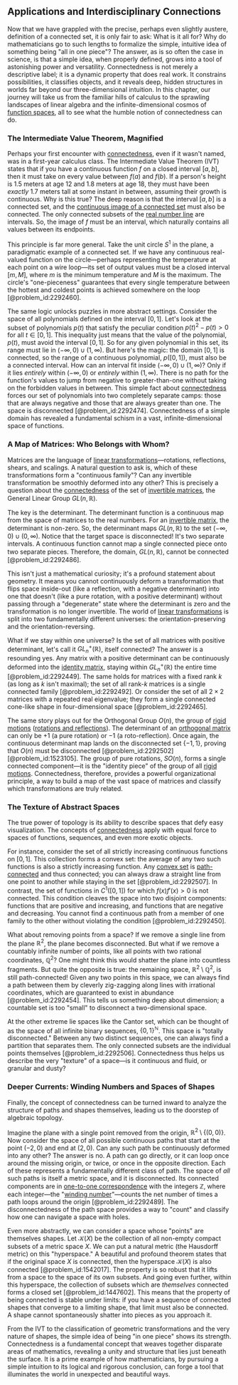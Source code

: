 ## Applications and Interdisciplinary Connections

Now that we have grappled with the precise, perhaps even slightly austere, definition of a connected set, it is only fair to ask: What is it all for? Why do mathematicians go to such lengths to formalize the simple, intuitive idea of something being "all in one piece"? The answer, as is so often the case in science, is that a simple idea, when properly defined, grows into a tool of astonishing power and versatility. Connectedness is not merely a descriptive label; it is a dynamic property that does real work. It constrains possibilities, it classifies objects, and it reveals deep, hidden structures in worlds far beyond our three-dimensional intuition. In this chapter, our journey will take us from the familiar hills of calculus to the sprawling landscapes of linear algebra and the infinite-dimensional cosmos of [function spaces](@article_id:142984), all to see what the humble notion of connectedness can do.

### The Intermediate Value Theorem, Magnified

Perhaps your first encounter with [connectedness](@article_id:141572), even if it wasn't named, was in a first-year calculus class. The Intermediate Value Theorem (IVT) states that if you have a continuous function $f$ on a closed interval $[a, b]$, then it must take on every value between $f(a)$ and $f(b)$. If a person's height is 1.5 meters at age 12 and 1.8 meters at age 18, they must have been *exactly* 1.7 meters tall at some instant in between, assuming their growth is continuous. Why is this true? The deep reason is that the interval $[a,b]$ is a connected set, and the [continuous image of a connected set](@article_id:148347) must also be connected. The only connected subsets of the [real number line](@article_id:146792) are intervals. So, the image of $f$ must be an interval, which naturally contains all values between its endpoints.

This principle is far more general. Take the unit circle $S^1$ in the plane, a paradigmatic example of a connected set. If we have any continuous real-valued function on the circle—perhaps representing the temperature at each point on a wire loop—its set of output values must be a closed interval $[m, M]$, where $m$ is the minimum temperature and $M$ is the maximum. The circle's "one-pieceness" guarantees that every single temperature between the hottest and coldest points is achieved somewhere on the loop [@problem_id:2292460].

The same logic unlocks puzzles in more abstract settings. Consider the space of all polynomials defined on the interval $[0,1]$. Let's look at the subset of polynomials $p(t)$ that satisfy the peculiar condition $p(t)^2 - p(t) > 0$ for all $t \in [0,1]$. This inequality just means that the value of the polynomial, $p(t)$, must avoid the interval $[0,1]$. So for any given polynomial in this set, its range must lie in $(-\infty, 0) \cup (1, \infty)$. But here's the magic: the domain $[0,1]$ is connected, so the range of a continuous polynomial, $p([0,1])$, must also be a connected interval. How can an interval fit inside $(-\infty, 0) \cup (1, \infty)$? Only if it lies *entirely* within $(-\infty, 0)$ or *entirely* within $(1, \infty)$. There is no path for the function's values to jump from negative to greater-than-one without taking on the forbidden values in between. This simple fact about [connectedness](@article_id:141572) forces our set of polynomials into two completely separate camps: those that are always negative and those that are always greater than one. The space is disconnected [@problem_id:2292474]. Connectedness of a simple domain has revealed a fundamental schism in a vast, infinite-dimensional space of functions.

### A Map of Matrices: Who Belongs with Whom?

Matrices are the language of [linear transformations](@article_id:148639)—rotations, reflections, shears, and scalings. A natural question to ask is, which of these transformations form a "continuous family"? Can any invertible transformation be smoothly deformed into any other? This is precisely a question about the [connectedness](@article_id:141572) of the set of [invertible matrices](@article_id:149275), the General Linear Group $GL(n, \mathbb{R})$.

The key is the determinant. The determinant function is a continuous map from the space of matrices to the real numbers. For an [invertible matrix](@article_id:141557), the determinant is non-zero. So, the determinant maps $GL(n, \mathbb{R})$ to the set $(-\infty, 0) \cup (0, \infty)$. Notice that the target space is disconnected! It's two separate intervals. A continuous function cannot map a single connected piece onto two separate pieces. Therefore, the domain, $GL(n, \mathbb{R})$, cannot be connected [@problem_id:2292486].

This isn't just a mathematical curiosity; it's a profound statement about geometry. It means you cannot continuously deform a transformation that flips space inside-out (like a reflection, with a negative determinant) into one that doesn't (like a pure rotation, with a positive determinant) without passing through a "degenerate" state where the determinant is zero and the transformation is no longer invertible. The world of [linear transformations](@article_id:148639) is split into two fundamentally different universes: the orientation-preserving and the orientation-reversing.

What if we stay within one universe? Is the set of all matrices with positive determinant, let's call it $GL_n^+(\mathbb{R})$, itself connected? The answer is a resounding yes. Any matrix with a positive determinant can be continuously deformed into the [identity matrix](@article_id:156230), staying within $GL_n^+(\mathbb{R})$ the entire time [@problem_id:2292449]. The same holds for matrices with a fixed rank $k$ (as long as $k$ isn't maximal); the set of all rank-$k$ matrices is a single connected family [@problem_id:2292492]. Or consider the set of all $2 \times 2$ matrices with a repeated real eigenvalue; they form a single connected cone-like shape in four-dimensional space [@problem_id:2292465].

The same story plays out for the Orthogonal Group $O(n)$, the group of [rigid motions](@article_id:170029) ([rotations and reflections](@article_id:136382)). The determinant of an [orthogonal matrix](@article_id:137395) can only be $+1$ (a pure rotation) or $-1$ (a roto-reflection). Once again, the continuous determinant map lands on the disconnected set $\{-1, 1\}$, proving that $O(n)$ must be disconnected [@problem_id:2292502] [@problem_id:1523105]. The group of pure rotations, $SO(n)$, forms a single connected component—it is the "identity piece" of the group of all [rigid motions](@article_id:170029). Connectedness, therefore, provides a powerful organizational principle, a way to build a map of the vast space of matrices and classify which transformations are truly related.

### The Texture of Abstract Spaces

The true power of topology is its ability to describe spaces that defy easy visualization. The concepts of [connectedness](@article_id:141572) apply with equal force to spaces of functions, sequences, and even more exotic objects.

For instance, consider the set of all strictly increasing continuous functions on $[0,1]$. This collection forms a convex set: the average of any two such functions is also a strictly increasing function. Any [convex set](@article_id:267874) is [path-connected](@article_id:148210) and thus connected; you can always draw a straight line from one point to another while staying in the set [@problem_id:2292507]. In contrast, the set of functions in $C^1([0,1])$ for which $f(x)f'(x)>0$ is not connected. This condition cleaves the space into two disjoint components: functions that are positive and increasing, and functions that are negative and decreasing. You cannot find a continuous path from a member of one family to the other without violating the condition [@problem_id:2292450].

What about removing points from a space? If we remove a single line from the plane $\mathbb{R}^2$, the plane becomes disconnected. But what if we remove a countably infinite number of points, like all points with two rational coordinates, $\mathbb{Q}^2$? One might think this would shatter the plane into countless fragments. But quite the opposite is true: the remaining space, $\mathbb{R}^2 \setminus \mathbb{Q}^2$, is still path-connected! Given any two points in this space, we can always find a path between them by cleverly zig-zagging along lines with irrational coordinates, which are guaranteed to exist in abundance [@problem_id:2292454]. This tells us something deep about dimension; a countable set is too "small" to disconnect a two-dimensional space.

At the other extreme lie spaces like the Cantor set, which can be thought of as the space of all infinite binary sequences, $\{0,1\}^{\mathbb{N}}$. This space is "totally disconnected." Between any two distinct sequences, one can always find a partition that separates them. The only connected subsets are the individual points themselves [@problem_id:2292506]. Connectedness thus helps us describe the very "texture" of a space—is it continuous and fluid, or granular and dusty?

### Deeper Currents: Winding Numbers and Spaces of Shapes

Finally, the concept of connectedness can be turned inward to analyze the structure of paths and shapes themselves, leading us to the doorstep of algebraic topology.

Imagine the plane with a single point removed from the origin, $\mathbb{R}^2 \setminus \{(0,0)\}$. Now consider the space of all possible continuous paths that start at the point $(-2,0)$ and end at $(2,0)$. Can any such path be continuously deformed into any other? The answer is no. A path can go directly, or it can loop once around the missing origin, or twice, or once in the opposite direction. Each of these represents a fundamentally different class of path. The space of *all* such paths is itself a metric space, and it is disconnected. Its connected components are in [one-to-one correspondence](@article_id:143441) with the integers $\mathbb{Z}$, where each integer—the "[winding number](@article_id:138213)"—counts the net number of times a path loops around the origin [@problem_id:2292489]. The disconnectedness of the path space provides a way to "count" and classify how one can navigate a space with holes.

Even more abstractly, we can consider a space whose "points" are themselves shapes. Let $\mathcal{K}(X)$ be the collection of all non-empty compact subsets of a metric space $X$. We can put a natural metric (the Hausdorff metric) on this "hyperspace." A beautiful and profound theorem states that if the original space $X$ is connected, then the hyperspace $\mathcal{K}(X)$ is also connected [@problem_id:1542017]. The property is so robust that it lifts from a space to the space of its own subsets. And going even further, within this hyperspace, the collection of subsets which are *themselves* connected forms a closed set [@problem_id:1447602]. This means that the property of being connected is stable under limits: if you have a sequence of connected shapes that converge to a limiting shape, that limit must also be connected. A shape cannot spontaneously shatter into pieces as you approach it.

From the IVT to the classification of geometric transformations and the very nature of shapes, the simple idea of being "in one piece" shows its strength. Connectedness is a fundamental concept that weaves together disparate areas of mathematics, revealing a unity and structure that lies just beneath the surface. It is a prime example of how mathematicians, by pursuing a simple intuition to its logical and rigorous conclusion, can forge a tool that illuminates the world in unexpected and beautiful ways.